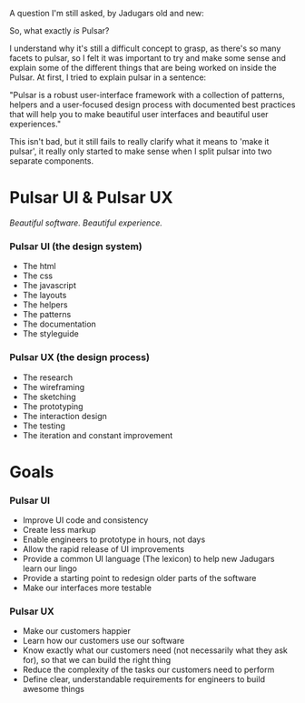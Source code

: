 A question I'm still asked, by Jadugars old and new:

So, what exactly *is* Pulsar?

I understand why it's still a difficult concept to grasp, as there's so many facets to pulsar, so I felt it was important to try and make some sense and explain some of the different things that are being worked on inside the Pulsar. At first, I tried to explain pulsar in a sentence:

"Pulsar is a robust user-interface framework with a collection of patterns, helpers and a user-focused design process with documented best practices that will help you to make beautiful user interfaces and beautiful user experiences."

This isn't bad, but it still fails to really clarify what it means to 'make it pulsar', it really only started to make sense when I split pulsar into two separate components.

# Pulsar UI & Pulsar UX 

*Beautiful software. Beautiful experience.*

### Pulsar UI (the design system)

 * The html
 * The css
 * The javascript
 * The layouts
 * The helpers
 * The patterns
 * The documentation
 * The styleguide

### Pulsar UX (the design process)

 * The research
 * The wireframing
 * The sketching
 * The prototyping
 * The interaction design
 * The testing
 * The iteration and constant improvement
 
# Goals

### Pulsar UI

 * Improve UI code and consistency
 * Create less markup
 * Enable engineers to prototype in hours, not days
 * Allow the rapid release of UI improvements
 * Provide a common UI language (The lexicon) to help new Jadugars learn our lingo
 * Provide a starting point to redesign older parts of the software
 * Make our interfaces more testable

### Pulsar UX

 * Make our customers happier
 * Learn how our customers use our software
 * Know exactly what our customers need (not necessarily what they ask for), so that we can build the right thing
 * Reduce the complexity of the tasks our customers need to perform
 * Define clear, understandable requirements for engineers to build awesome things
